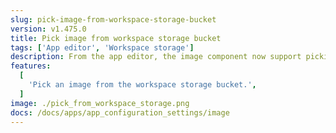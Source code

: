 ```yaml
---
slug: pick-image-from-workspace-storage-bucket
version: v1.475.0
title: Pick image from workspace storage bucket
tags: ['App editor', 'Workspace storage']
description: From the app editor, the image component now support picking an image from the workspace storage bucket.
features:
  [
    'Pick an image from the workspace storage bucket.',
  ]
image: ./pick_from_workspace_storage.png
docs: /docs/apps/app_configuration_settings/image
---
```

